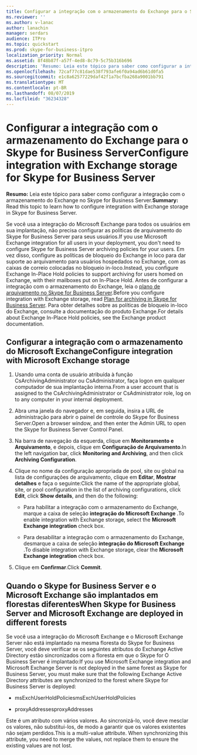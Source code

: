 ```yaml
---
title: Configurar a integração com o armazenamento do Exchange para o Skype for Business Server
ms.reviewer: ''
ms.author: v-lanac
author: lanachin
manager: serdars
audience: ITPro
ms.topic: quickstart
ms.prod: skype-for-business-itpro
localization_priority: Normal
ms.assetid: 8f48b87f-a57f-4ed8-8c79-5c75b316b696
description: 'Resumo: Leia este tópico para saber como configurar a integração com o armazenamento do Exchange no Skype for Business Server.'
ms.openlocfilehash: 72caf77c81dae538f793afe6f0a94ad6b61d0fa5
ms.sourcegitcommit: e1c8a62577229daf42f1a7bcfba268a9001bb791
ms.translationtype: MT
ms.contentlocale: pt-BR
ms.lasthandoff: 08/07/2019
ms.locfileid: "36234328"
---
```

# <a name="configure-integration-with-exchange-storage-for-skype-for-business-server"></a><span data-ttu-id="cafca-103">Configurar a integração com o armazenamento do Exchange para o Skype for Business Server</span><span class="sxs-lookup"><span data-stu-id="cafca-103">Configure integration with Exchange storage for Skype for Business Server</span></span>
 
<span data-ttu-id="cafca-104">**Resumo:** Leia este tópico para saber como configurar a integração com o armazenamento do Exchange no Skype for Business Server.</span><span class="sxs-lookup"><span data-stu-id="cafca-104">**Summary:** Read this topic to learn how to configure integration with Exchange storage in Skype for Business Server.</span></span>
  
<span data-ttu-id="cafca-105">Se você usa a integração do Microsoft Exchange para todos os usuários em sua implantação, não precisa configurar as políticas de arquivamento do Skype for Business Server para seus usuários.</span><span class="sxs-lookup"><span data-stu-id="cafca-105">If you use Microsoft Exchange integration for all users in your deployment, you don't need to configure Skype for Business Server archiving policies for your users.</span></span> <span data-ttu-id="cafca-106">Em vez disso, configure as políticas de bloqueio do Exchange in loco para dar suporte ao arquivamento para usuários hospedados no Exchange, com as caixas de correio colocadas no bloqueio in-loco.</span><span class="sxs-lookup"><span data-stu-id="cafca-106">Instead, you configure Exchange In-Place Hold policies to support archiving for users homed on Exchange, with their mailboxes put on In-Place Hold.</span></span> <span data-ttu-id="cafca-107">Antes de configurar a integração com o armazenamento do Exchange, leia o [plano de arquivamento no Skype for Business Server](../../plan-your-deployment/archiving/archiving.md).</span><span class="sxs-lookup"><span data-stu-id="cafca-107">Before you configure integration with Exchange storage, read [Plan for archiving in Skype for Business Server](../../plan-your-deployment/archiving/archiving.md).</span></span> <span data-ttu-id="cafca-108">Para obter detalhes sobre as políticas de bloqueio in-loco do Exchange, consulte a documentação do produto Exchange.</span><span class="sxs-lookup"><span data-stu-id="cafca-108">For details about Exchange In-Place Hold policies, see the Exchange product documentation.</span></span> 
  
## <a name="configure-integration-with-microsoft-exchange-storage"></a><span data-ttu-id="cafca-109">Configurar a integração com o armazenamento do Microsoft Exchange</span><span class="sxs-lookup"><span data-stu-id="cafca-109">Configure integration with Microsoft Exchange storage</span></span>

1. <span data-ttu-id="cafca-110">Usando uma conta de usuário atribuída à função CsArchivingAdministrator ou CsAdministrator, faça logon em qualquer computador de sua implantação interna.</span><span class="sxs-lookup"><span data-stu-id="cafca-110">From a user account that is assigned to the CsArchivingAdministrator or CsAdministrator role, log on to any computer in your internal deployment.</span></span>
    
2. <span data-ttu-id="cafca-111">Abra uma janela do navegador e, em seguida, insira a URL de administração para abrir o painel de controle do Skype for Business Server.</span><span class="sxs-lookup"><span data-stu-id="cafca-111">Open a browser window, and then enter the Admin URL to open the Skype for Business Server Control Panel.</span></span> 
    
3. <span data-ttu-id="cafca-112">Na barra de navegação da esquerda, clique em **Monitoramento e Arquivamento**, e depois, clique em **Configuração de Arquivamento**.</span><span class="sxs-lookup"><span data-stu-id="cafca-112">In the left navigation bar, click **Monitoring and Archiving**, and then click **Archiving Configuration**.</span></span>
    
4. <span data-ttu-id="cafca-113">Clique no nome da configuração apropriada de pool, site ou global na lista de configurações de arquivamento, clique em **Editar**, **Mostrar detalhes** e faça o seguinte:</span><span class="sxs-lookup"><span data-stu-id="cafca-113">Click the name of the appropriate global, site, or pool configuration in the list of archiving configurations, click **Edit**, click **Show details**, and then do the following:</span></span>
    
   - <span data-ttu-id="cafca-114">Para habilitar a integração com o armazenamento do Exchange, marque a caixa de seleção **integração do Microsoft Exchange** .</span><span class="sxs-lookup"><span data-stu-id="cafca-114">To enable integration with Exchange storage, select the **Microsoft Exchange integration** check box.</span></span>
    
   - <span data-ttu-id="cafca-115">Para desabilitar a integração com o armazenamento do Exchange, desmarque a caixa de seleção **integração do Microsoft Exchange** .</span><span class="sxs-lookup"><span data-stu-id="cafca-115">To disable integration with Exchange storage, clear the **Microsoft Exchange integration** check box.</span></span>
    
5. <span data-ttu-id="cafca-116">Clique em **Confirmar**.</span><span class="sxs-lookup"><span data-stu-id="cafca-116">Click **Commit**.</span></span>
    
## <a name="when-skype-for-business-server-and-microsoft-exchange-are-deployed-in-different-forests"></a><span data-ttu-id="cafca-117">Quando o Skype for Business Server e o Microsoft Exchange são implantados em florestas diferentes</span><span class="sxs-lookup"><span data-stu-id="cafca-117">When Skype for Business Server and Microsoft Exchange are deployed in different forests</span></span>

<span data-ttu-id="cafca-118">Se você usa a integração do Microsoft Exchange e o Microsoft Exchange Server não está implantado na mesma floresta do Skype for Business Server, você deve verificar se os seguintes atributos do Exchange Active Directory estão sincronizados com a floresta em que o Skype for O Business Server é implantado:</span><span class="sxs-lookup"><span data-stu-id="cafca-118">If you use Microsoft Exchange integration and Microsoft Exchange Server is not deployed in the same forest as Skype for Business Server, you must make sure that the following Exchange Active Directory attributes are synchronized to the forest where Skype for Business Server is deployed:</span></span>
  
- <span data-ttu-id="cafca-119">msExchUserHoldPolicies</span><span class="sxs-lookup"><span data-stu-id="cafca-119">msExchUserHoldPolicies</span></span>
    
- <span data-ttu-id="cafca-120">proxyAddresses</span><span class="sxs-lookup"><span data-stu-id="cafca-120">proxyAddresses</span></span>
    
<span data-ttu-id="cafca-p102">Este é um atributo com vários valores. Ao sincronizá-lo, você deve mesclar os valores, não substitui-los, de modo a garantir que os valores existentes não sejam perdidos.</span><span class="sxs-lookup"><span data-stu-id="cafca-p102">This is a multi-value attribute. When synchronizing this attribute, you need to merge the values, not replace them to ensure the existing values are not lost.</span></span>
  

